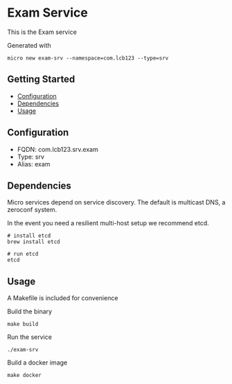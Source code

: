 # Exam Service

This is the Exam service

Generated with

```
micro new exam-srv --namespace=com.lcb123 --type=srv
```

## Getting Started

- [Configuration](#configuration)
- [Dependencies](#dependencies)
- [Usage](#usage)

## Configuration

- FQDN: com.lcb123.srv.exam
- Type: srv
- Alias: exam

## Dependencies

Micro services depend on service discovery. The default is multicast DNS, a zeroconf system.

In the event you need a resilient multi-host setup we recommend etcd.

```
# install etcd
brew install etcd

# run etcd
etcd
```

## Usage

A Makefile is included for convenience

Build the binary

```
make build
```

Run the service
```
./exam-srv
```

Build a docker image
```
make docker
```